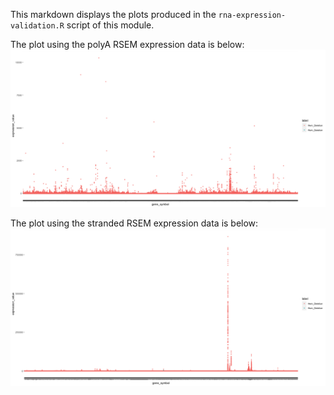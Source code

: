 This markdown displays the plots produced in the `rna-expression-validation.R` script of this module. 

The plot using the polyA RSEM expression data is below:
![](plots/cn_loss_expression_polyA.png)

The plot using the stranded RSEM expression data is below:
![](plots/cn_loss_expression_stranded.png)